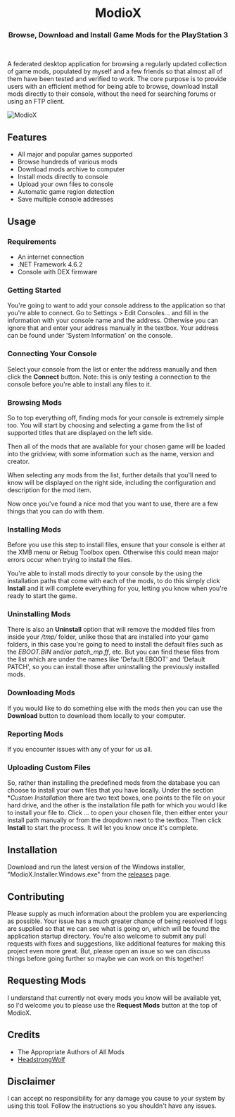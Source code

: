 <h1 align="center">ModioX</h1>

<h3 align="center">Browse, Download and Install Game Mods for the PlayStation 3</h3>
<div align="center">
</div>
<br />

A federated desktop application for browsing a regularly updated collection of game mods, populated by myself and a few friends so that almost all of them have been tested and verified to work. The core purpose is to provide users with an efficient method for being able to browse, download install mods directly to their console, without the need for searching forums or using an FTP client. 

![ModioX](https://github.com/wh1ter0se-x/ModioX/blob/master/Images/Screenshot1.png?raw=true) 

## Features
* All major and popular games supported
* Browse hundreds of various mods
* Download mods archive to computer
* Install mods directly to console
* Upload your own files to console
* Automatic game region detection
* Save multiple console addresses

## Usage

### Requirements
* An internet connection
* .NET Framework 4.6.2
* Console with DEX firmware

### Getting Started
You're going to want to add your console address to the application so that you're able to connect. Go to Settings > Edit Consoles... and fill in the information with your console name and the address. Otherwise you can ignore that and enter your address manually in the textbox. Your address can be found under 'System Information' on the console.

### Connecting Your Console
Select your console from the list or enter the address manually and then click the **Connect** button. Note: this is only testing a connection to the console before you're able to install any files to it.

### Browsing Mods
So to top everything off, finding mods for your console is extremely simple too. You will start by choosing and selecting a game from the list of supported titles that are displayed on the left side.

Then all of the mods that are available for your chosen game will be loaded into the gridview, with some information such as the name, version and creator.

When selecting any mods from the list, further details that you'll need to know will be displayed on the right side, including the configuration and description for the mod item. 

Now once you've found a nice mod that you want to use, there are a few things that you can do with them.

### Installing Mods
Before you use this step to install files, ensure that your console is either at the XMB menu or Rebug Toolbox open. Otherwise this could mean major errors occur when trying to install the files. 

You're able to install mods directly to your console by the using the installation paths that come with each of the mods, to do this simply click **Install** and it will complete everything for you, letting you know when you're ready to start the game.

### Uninstalling Mods
There is also an **Uninstall** option that will remove the modded files from inside your _/tmp/_ folder, unlike those that are installed into your game folders, in this case you're going to need to install the default files such as the _EBOOT.BIN_ and/or _patch_mp.ff_, etc. But you can find these files from the list which are under the names like 'Default EBOOT' and 'Default PATCH', so you can install those after uninstalling the previously installed mods.

### Downloading Mods
If you would like to do something else with the mods then you can use the **Download** button to download them locally to your computer.

### Reporting Mods
If you encounter issues with any of your for us all.

### Uploading Custom Files
So, rather than installing the predefined mods from the database you can choose to install your own files that you have locally. Under the section **Custom Installation* there are two text boxes, one points to the file on your hard drive, and the other is the installation file path for which you would like to install your file to. Click _..._  to  open your chosen file, then either enter your install path manually or from the dropdown next to the textbox. Then click **Install** to start the process. It will let you know once it's complete.

## Installation
Download and run the latest version of the Windows installer, "ModioX.Installer.Windows.exe" from the [releases](https://github.com/wh1ter0se-x/ModioX/releases/latest) page.

## Contributing
Please supply as much information about the problem you are experiencing as possible. Your issue has a much greater chance of being resolved if logs are supplied so that we can see what is going on, which will be found the application startup directory. You're also welcome to submit any pull requests with fixes and suggestions, like additional features for making this project even more great. But, please open an issue so we can discuss things before going further so maybe we can work on this together!

## Requesting Mods
I understand that currently not every mods you know will be available yet, so I'd welcome you to please use the **Request Mods** button at the top of ModioX.

## Credits
- The Appropriate Authors of All Mods
- [HeadstrongWolf](https://github.com/headstrongwolf)

## Disclaimer
I can accept no responsibility for any damage you cause to your system by using this tool. Follow the instructions so you shouldn't have any issues.
